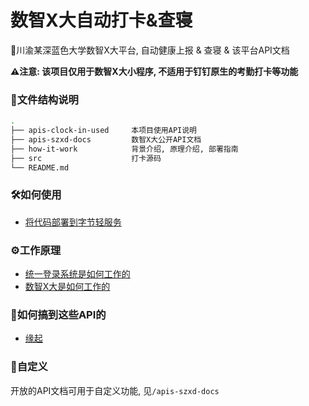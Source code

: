 # 数智X大自动打卡&查寝
🤖川渝某深蓝色大学数智X大平台, 自动健康上报 & 查寝 & 该平台API文档

**⚠️注意: 该项目仅用于数智X大小程序, 不适用于钉钉原生的考勤打卡等功能**

### 📁文件结构说明

```bash
.
├── apis-clock-in-used     本项目使用API说明
├── apis-szxd-docs         数智X大公开API文档
├── how-it-work            背景介绍, 原理介绍, 部署指南
├── src                    打卡源码
└── README.md
```

### 🛠️如何使用

- [将代码部署到字节轻服务](./how-it-work/将代码部署到字节轻服务.md)

### ⚙️工作原理

- [统一登录系统是如何工作的](./how-it-work/统一登录系统是如何工作的.md)
- [数智X大是如何工作的](./how-it-work/数智X大是如何工作的.md)

### 🤔如何搞到这些API的

- [缘起](./how-it-work/缘起.md)

### 💄自定义

开放的API文档可用于自定义功能, 见`/apis-szxd-docs`

